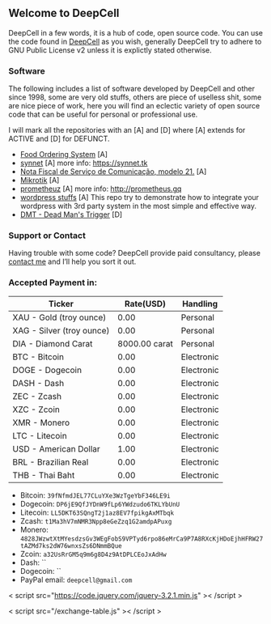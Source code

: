 ## Welcome to DeepCell

DeepCell in a few words, it is a hub of code, open source code.
You can use the code found in [DeepCell](https://deepcell.cf) as you wish, generally DeepCell try to adhere to GNU Public License v2 unless it is explictly stated otherwise.


### Software

The following includes a list of software developed by DeepCell and other since 1998, some are very old stuffs, others are piece of uselless shit, some are nice piece of work, here you will find an eclectic variety of open source code that can be useful for personal or professional use.

I will mark all the repositories with an [A] and [D] where [A] extends for ACTIVE and [D] for DEFUNCT.

- [Food Ordering System](https://github.com/deepcell/Food-Ordering-System) [A]
- [synnet](https://github.com/deepcell/synnet) [A] more info: https://synnet.tk
- [Nota Fiscal de Serviço de Comunicação, modelo 21.](https://github.com/deepcell/Nfsc21) [A]
- [Mikrotik](https://github.com/deepcell/Mikrotik) [A]
- [prometheuz](https://github.com/deepcell/prometheuz) [A] more info: http://prometheus.gq
- [wordpress stuffs](https://github.com/deepcell/wordpress-stuff) [A] This repo try to demonstrate how to integrate your wordpress with 3rd party system in the most simple and effective way.
- [DMT - Dead Man's Trigger](https://github.com/deepcell/DMT) [D]


### Support or Contact

Having trouble with some code? DeepCell provide paid consultancy, please [contact me](mail:deepcell@gmail.com) and I’ll help you sort it out.


### Accepted Payment in:

|Ticker|Rate(USD)|Handling|
|---|---|---|
|XAU - Gold (troy ounce)|0.00|Personal|
|XAG - Silver (troy ounce)|0.00|Personal|
|DIA - Diamond Carat|8000.00 carat|Personal|
|BTC - Bitcoin|0.00|Electronic|
|DOGE - Dogecoin|0.00|Electronic|
|DASH - Dash|0.00|Electronic|
|ZEC - Zcash|0.00|Electronic|
|XZC - Zcoin|0.00|Electronic|
|XMR - Monero|0.00|Electronic|
|LTC - Litecoin|0.00|Electronic|
|USD - American Dollar|1.00|Electronic|
|BRL - Brazilian Real|0.00|Electronic|
|THB - Thai Baht|0.00|Electronic|

- Bitcoin: `39fNfmdJEL77CLuYXe3WzTgeYbF346LE9i`
- Dogecoin: `DP6jE9QfJYDnW9fLp6YWdzudo6TKLYbUnU`
- Litecoin: `LL5DKT63SQngT2j1az8EV7fpikgAxMTbqk`
- Zcash: `t1Ma3hV7mNMR3Npp8eGeZzq1G2amdpAPuxg`
- Monero: `4828JWzwtXtMYesdzsGv3WEgFobS9VPTyd6rpo86eMrCa9P7A8RXcKjHDoEjhHFRW27tAZMd7ks2dW76wnxsZs6DNmmBQue`
- Zcoin: `a32UsRrGM5q9m6g8D4z9AtDPLCEoJxAdHw`
- Dash: ``
- Dogecoin: ``
- PayPal email: `deepcell@gmail.com`



< script src="https://code.jquery.com/jquery-3.2.1.min.js" \>< /script >

< script src="/exchange-table.js" \>< /script >

<div id="show-data"></div>

